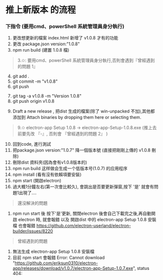 # 推上新版本 的流程

### 下指令 (要用cmd、powerShell 系統管理員身分執行)

1. 更改想更新的檔案 index.html 新增了 v1.0.8 才有的功能
2. 更改 package.json version:"1.0.8"
3. npm run build (建置 1.0.8 檔)
> 3.✩: 要用cmd、powerShell 系統管理員身分執行,否則會遇到『曾經遇到的問題 1』
<!-- push gitHub -->
4. git add . 
5. git commit -m "v1.0.8"
6. git push
<!-- 增加 Releases tag -->
7. git tag -a v1.0.8 -m "Version 1.0.8"
8. git push origin v1.0.8
<!-- 回到gitHub 的Release -->
9. Draft a new release , 把dist 生成的檔案(除了 win-unpacked 不加),其他都添加到  Attach binaries by dropping them here or selecting them.
> 9.✩ electron-app Setup 1.0.8 -> electron-app-Setup-1.0.8.exe (推上去前要先改 『-』, 否則會 『曾經遇到的問題 2』 )

10. 回到code, 進行測試
11. 把package.json version:"1.0.7" 降一個版本號 (直接把剛剛上傳的 v1.0.8 刪除)
12. 刪除dist 資料夾(因為會有v1.0.8版本的)
13. npm run build 这样做会生成一个低版本号(1.0.7) 的应用程序
14. npm install (看有沒有依賴項要安裝)
15. npm start (開啟electron)
16. 過大概1分鐘左右(第一次會比較久), 會跳出是否要更新彈窗,按下 '是' 就會有問題1出現了....




> 還沒解決的問題
1. npm run start 後 按下'是'更新, 關閉electron 後會自己下載完之後,再自動開啟 electron 時, 就會報錯 以及 開啟dist 中的 electron-app Setup 1.0.8 安裝檔 也會報錯
https://github.com/electron-userland/electron-builder/issues/8220



> 曾經遇到的問題
1. 無法生成 electron-app Setup 1.0.8 安裝檔
2. 目前 npm start 會報錯 
Error: Cannot download "https://github.com/eriksun0310/electron-app/releases/download/v1.0.7/electron-app-Setup-1.0.7.exe", status 404: